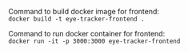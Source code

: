 Command to build docker image for frontend:\
     `docker build -t eye-tracker-frontend .`

Command to run docker container for frontend:\
     `docker run -it -p 3000:3000 eye-tracker-frontend`